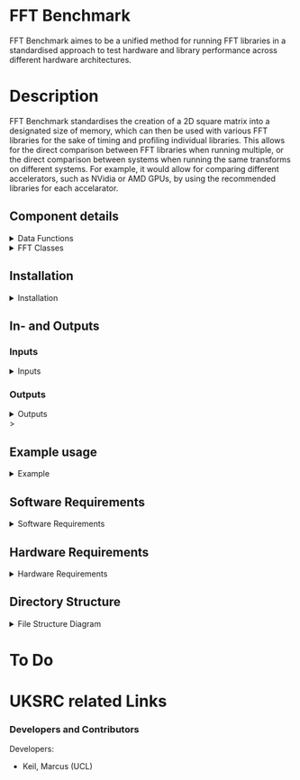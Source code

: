 # FFT Benchmark

FFT Benchmark aimes to be a unified method for running FFT libraries in a standardised approach to test hardware and library
performance across different hardware architectures.

# Description

FFT Benchmark standardises the creation of a 2D square matrix into a designated size of memory, which can then be used with various FFT libraries for the sake of timing and profiling individual libraries. This allows for the direct comparison between FFT libraries when running multiple, or the direct comparison between systems when running the same transforms on different systems. For example, it would allow for comparing different accelerators, such as NVidia or AMD GPUs, by using the recommended libraries for each accelarator.
## Component details

<details>
<summary>Data Functions</summary>
The *Data_Functions* script provides several functions that are used to create the
2D matricies that are used for the FFT. A brief overview of each functions use is
detailed in the table below.

|                         Function                          |                                                                          Description                                                                           |
|:---------------------------------------------------------:|:--------------------------------------------------------------------------------------------------------------------------------------------------------------:|
|                      `get_sys_mem()`                      |                                              returns the ammount of RAM currently available for use by the system                                              |
|                `verify_dimension(int dim)`                |         verifies that the current dimensions are divisible by sixteen in order to facilitate splitting the 2D matrix when it is too large for GPU VRAM         |
|         `possible_vector_size(float memory_size)`         | Uses the given memory_size float in order to create a matrix which uses as much memory as possible within those limits and those imposed by verify_dimension() |
|   `fill_vector(complex<double>* v, int element_count)`    |                                  Fills the 2D matrix with pointer *v with a rectanle of value 1 at the centre of the matrix.                                   |
| `pre_plot_vector(complex<double>* v, int element_count)`  |                    Prepares the 2D matrix with pointer *v to be plotted using python matplotlib prior to transforming for user inpsection.                     |
| `post_plot_vector(complex<double>* v, int element_count)` |                      Prepares the 2D matrix with pointer *v to be plotted using python matplotlib post transforming for user inpsection.                       |
|    `print_data(complex<double>* v, int element_count)`    |                                                   Prints the 2D matrix with pointer *v for user inspection.                                                    |
|   `compare_data(complex<double>* v, int element_count)`   |          Prints the sum of the values of the 2D matrix with pointer *v in order to verify that the transformation returned values other than just 0.           |

</details>

<details>
<summary>FFT Classes</summary>

The basic `Abstract_FFT` class represents the top level class all other FFT classes inherit from. Each class must have
the following functions

|          Function          |                                                               Description                                                               |
|:--------------------------:|:---------------------------------------------------------------------------------------------------------------------------------------:|
|          `name()`          |                                        Returns the name of the library being used for this class                                        |
|        `get_side()`        |                                       Returns the side length of the 2D matrix to be transformed                                        |
|       `get_memory()`       |                                            Returns the size of the matrix on the RAM in MB.                                             |
|       `get_source()`       | Returns the 2D matrix, if prior to transform it will return the original matrix. Post transform it will return the fourier space matrix |
|   `get_element_count()`    |                                        Returns the count of elements in the matrix. i.e. side^2                                         |
|       `transform()`        |                                                     Performs the fourier transform.                                                     |
| `time_transform(int runs)` |                 Performs the fourier transform `runs` amount of times and returns the average time the transform took.                  |

Classes that inherit from `Abstract_FFT` may contain other functions, but should be limited to internal use only.

</details>

## Installation
<details>
<summary>Installation</summary>



In order to build this benchmark, we use cmake. We recommend setting the following options.

|        Option        |       Value(s)       |                                                       Description                                                       |
|:--------------------:|:--------------------:|:-----------------------------------------------------------------------------------------------------------------------:|
|  `CMAKE_C_COMPILER`  |      Ex: clang       |                                         C compiler to user. Tested with clang.                                          |
| `CMAKE_CXX_COMPILER` |     Ex: clang++      |                                        C++ compiler to use. Tested with clang++.                                        |
|       `ONEAPI`       |        ON/OFF        |                    Option to turn on using oneApi mkl instead of default FFTW kernel. (default OFF)                     |
|     `ONEAPI_DIR`     | <\Path\To\oneAPImkl> | Option to pass path to fftw3, if it is not in default installation directory. (default `/opt/intel/oneapi/mkl/2025.1`)  |
|     `FFTW3_DIR`      |   <\Path\To\FFTW3>   |          Option to pass path to fftw3, if it is not in default installation directory. (default `/usr/local`)           |
|  `PYTHON_PLOTTING`   |        ON/OFF        |                      Option to turn on the Python library for plotting FFT results. (default OFF)                       |
|      `CUDA_FFT`      |        ON/OFF        |                                   Option to turn on the cuFFT library. (default OFF)                                    |
|      `CUDA_DIR`      |   <\Path\To\CUDA>    |  Option to pass path to the CUDA libraries, if it is not in default installation directory.(default `/usr/local/cuda`)  |
|      `ROC_FFT`       |        ON/OFF        |                                   Option to turn on the ROCm library.  (default OFF)                                    |
|      `ROCM_DIR`      |   <\Path\To\ROCm>    |        Option to pass path to ROCm library, if it is not in default installation directory.(default `/opt/rocm`)        |
|      `HIP_DIR`       |    <Path\To\hip>     | Option to pass path to hip library, if it is not in default installation directory.(default `/opt/rocm/lib/cmake/hip`)  |

</details>

##  In- and Outputs

### Inputs
<details>
<summary>Inputs</summary>
Once compiled and make has been run, calling this code uses the following inputs

| Option |           Value           |                                                                  Description                                                                   |
|:------:|:-------------------------:|:----------------------------------------------------------------------------------------------------------------------------------------------:|
|   -e   |           None            |                                 Flag that toggles running by memory size instead of element counts (Optional)                                  |
|   -p   |           None            |                                        Flag to plot each FFT result of different sizes once (Optional)                                         |
|   -o   | <\Path\to\output\file.txt |                                             Output file path. (Optional, Default "./default.txt")                                              |
|   -f   |           None            |                                                Flag to toggle running FFTs with FFTW (Optional)                                                |
|   -n   |           None            |                                               Flag to toggle running FFTs with cuFFT (Optional)                                                |
|   -a   |           None            |                                              Flag to toggle running FFTs with rocFFT (Optional)                                                |
|   -r   |            Int            |                          Int on how many different size runs to perform (min 1, if -e is not set, max 7, else no max)                          |
|   -c   |            Int            |                                      Int on how often to repeat transforms for averaging results (min 1)                                       |
|   -s   |           float           | If -e is set, this determines the starting size in memory to use. Units are in MB, all subsequent runs are double the size of the previous run |

</details>


### Outputs
<details>
<summary>Outputs</summary>
The output of FFT_Benchmark is a text file with a small table. The table summarises the results. The columns are:
FFT_Code, Mem_Size [MB], Avg_time[ms], and Check_Value. FFT_Code indicates which library was used to run the transform.
Mem_Size is the size of the array that was transformed in [MB]. Avg_time[ms] is the sum of time each transform took divided by
the number of runs that were performed. Check_Value is an output meant to assist in determining if the transform was computed.
This last column may be removed in the future when better methods to catch failed transformations are implemented across 
libraries.
</details>>

## Example usage

<details>
<summary>Example</summary>
</details>

## Software Requirements

<details>
<summary>Software Requirements</summary>
</details>

## Hardware Requirements

<details>
<summary>Hardware Requirements</summary>
</details>

## Directory Structure

<details>
<summary>File Structure Diagram</summary>
```md
FFT_Bench
├── include
│   ├── Abstract_FFT.hpp
│   ├── Run_Functions.hpp
│   ├── Data_Functions.hpp
│   ├── Plotting_Functions.hpp
│   ├── FFTW_Class.hpp
│   ├── cuFFT_Class.hpp
│   └── rocFFT_Class.hpp
├── src
│   ├── Run_Functions.cpp
│   ├── Data_Functions.cpp
│   ├── Plotting_Functions.cpp
│   ├── FFTW_Class.cpp
│   ├── cuFFT_Class.cpp
│   └── rocFFT_Class.cpp
├── CMakeLists.txt
├── main.cpp
└── README.md
```
</details>

# To Do


# UKSRC related Links

### Developers and Contributors

Developers:
- Keil, Marcus (UCL)
